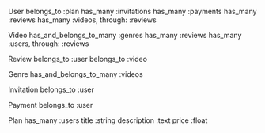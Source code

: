 User
    belongs_to :plan
    has_many :invitations
    has_many :payments
    has_many :reviews
    has_many :videos, through: :reviews 

Video
    has_and_belongs_to_many :genres
    has_many :reviews
    has_many :users, through: :reviews

Review
    belongs_to :user
    belongs_to :video

Genre
    has_and_belongs_to_many :videos

Invitation
    belongs_to :user

Payment
    belongs_to :user

Plan
    has_many :users
    title :string
    description :text
    price :float

<!-- Terms-of-Use : All plans offer unlimited TV shows and movies, on as many devices as you want. HD (720p), Full HD (1080p), Ultra HD (4K) and HDR availability subject to your Internet service and device capabilities. Not all content available in HD, Full HD, Ultra HD, or HDR. -->